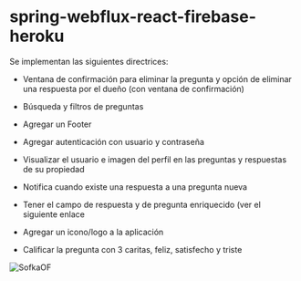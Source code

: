 # spring-webflux-react-firebase-heroku

Se implementan las siguientes directrices:

- Ventana de confirmación para eliminar la pregunta y opción de
eliminar una respuesta por el dueño (con ventana de
confirmación)

- Búsqueda y filtros de preguntas

- Agregar un Footer

- Agregar autenticación con usuario y contraseña

- Visualizar el usuario e imagen del perfil en las preguntas y
respuestas de su propiedad

- Notifica cuando existe una respuesta a una pregunta nueva

- Tener el campo de respuesta y de pregunta enriquecido (ver el
siguiente enlace

- Agregar un icono/logo a la aplicación

- Calificar la pregunta con 3 caritas, feliz, satisfecho y triste

![SofkaOF](https://user-images.githubusercontent.com/85029865/149006482-f423895e-941d-436d-ad73-3f96d61c10e3.png)
